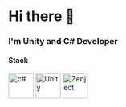<head id=header align=center>
  <h1>Hi there 👋</h1>
  <h3>I'm Unity and C# Developer</h3>
</head>
<body>
  <h4>Stack</h4>
  <span>
    <img src="https://cdn.jsdelivr.net/gh/devicons/devicon@latest/icons/csharp/csharp-original.svg" title="c#" width="50px" height="50px"/>
    <img src="https://cdn.jsdelivr.net/gh/devicons/devicon@latest/icons/unity/unity-original.svg" title="Unity" width="50px" height="50px"/>
    <img src="https://raw.githubusercontent.com/modesttree/Zenject/refs/heads/master/Documentation/Images/PNG_Zenject-colour%20(1).png" title="Zenject" width="50px" height="50px"/>
  </span>
</body>
<!--
**Temich-Kawaii-Nya/Temich-Kawaii-Nya** is a ✨ _special_ ✨ repository because its `README.md` (this file) appears on your GitHub profile.

Here are some ideas to get you started:

- 🔭 I’m currently working on ...
- 🌱 I’m currently learning ...
- 👯 I’m looking to collaborate on ...
- 🤔 I’m looking for help with ...
- 💬 Ask me about ...
- 📫 How to reach me: ...
- 😄 Pronouns: ...
- ⚡ Fun fact: ...
-->
